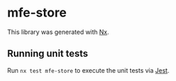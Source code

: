 # mfe-store

This library was generated with [Nx](https://nx.dev).

## Running unit tests

Run `nx test mfe-store` to execute the unit tests via [Jest](https://jestjs.io).
